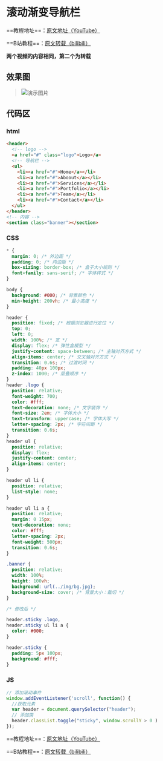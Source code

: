 # 滚动渐变导航栏
==教程地址==：[原文地址（YouTube）](https://youtu.be/6HFpw5fcaD8)

==B站教程==：[原文转载（bilibili）](https://www.bilibili.com/video/av92158773/)

**两个视频的内容相同，第二个为转载**

## 效果图
>![演示图片](演示.gif)

## 代码区

### html
```html
<header>
  <!-- logo -->
  <a href="#" class="logo">Logo</a> 
  <!-- 导航栏 -->
  <ul>
    <li><a href="#">Home</a></li>
    <li><a href="#">Aboout</a></li>
    <li><a href="#">Services</a></li>
    <li><a href="#">Portfolio</a></li>
    <li><a href="#">Team</a></li>
    <li><a href="#">Contact</a></li>
  </ul>
</header>
<!-- 内容 -->
<section class="banner"></section>
```
### CSS
```css
* {
  margin: 0; /* 外边距 */
  padding: 0; /* 内边距 */
  box-sizing: border-box; /* 盒子大小规则 */
  font-family: sans-serif; /* 字体样式 */
}

body {
  background: #000; /* 背景颜色 */
  min-height: 200vh; /* 最小高度 */
}

header {
  position: fixed; /* 根据浏览器进行定位 */
  top: 0;
  left: 0;
  width: 100%; /* 宽 */
  display: flex; /* 弹性盒模型 */
  justify-content: space-between; /* 主轴对齐方式 */
  align-items: center; /* 交叉轴对齐方式 */
  transition: 0.6s; /* 过渡时间 */
  padding: 40px 100px;
  z-index: 1000; /* 层叠顺序 */
}
header .logo {
  position: relative;
  font-weight: 700;
  color: #fff;
  text-decoration: none; /* 文字装饰 */
  font-size: 2em; /* 字体大小 */
  text-transform: uppercase; /* 字体大写 */
  letter-spacing: 2px; /* 字符间距 */
  transition: 0.6s;
}
header ul {
  position: relative;
  display: flex;
  justify-content: center;
  align-items: center; 
}

header ul li {
  position: relative;
  list-style: none;
}

header ul li a {
  position: relative;
  margin: 0 15px;
  text-decoration: none;
  color: #fff;
  letter-spacing: 2px;
  font-weight: 500px;
  transition: 0.6s;
}

.banner {
  position: relative;
  width: 100%;
  height: 100vh;
  background: url(../img/bg.jpg);
  background-size: cover; /* 背景大小：裁切 */
}

/* 修改后 */

header.sticky .logo,
header.sticky ul li a {
  color: #000;
}

header.sticky {
  padding: 5px 100px;
  background: #fff;
}
```
### JS
```javascript
// 添加滚动事件
window.addEventListener('scroll', function() {
  //获取元素
  var header = document.querySelector("header");
  // 添加类
  header.classList.toggle("sticky", window.scrollY > 0 )
});
```
==教程地址==：[原文地址（YouTube）](https://youtu.be/6HFpw5fcaD8)

==B站教程==：[原文转载（bilibili）](https://www.bilibili.com/video/av92158773/)